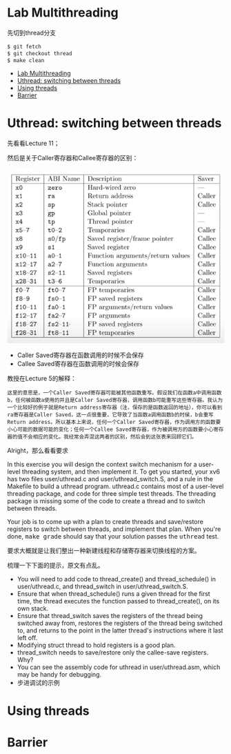 # Lab Multithreading
先切到thread分支
```Linux
$ git fetch
$ git checkout thread
$ make clean
```
- [Lab Multithreading](#lab-multithreading)
- [Uthread: switching between threads](#uthread-switching-between-threads)
- [Using threads](#using-threads)
- [Barrier](#barrier)

# Uthread: switching between threads

先看看Lecture 11；

然后是关于Caller寄存器和Callee寄存器的区别：

![reg](/img/Table18-2.png)

* Caller Saved寄存器在函数调用的时候不会保存
* Callee Saved寄存器在函数调用的时候会保存

教授在Lecture 5的解释：

    这里的意思是，一个Caller Saved寄存器可能被其他函数重写。假设我们在函数a中调用函数b，任何被函数a使用的并且是Caller Saved寄存器，调用函数b可能重写这些寄存器。我认为一个比较好的例子就是Return address寄存器（注，保存的是函数返回的地址），你可以看到ra寄存器是Caller Saved，这一点很重要，它导致了当函数a调用函数b的时侯，b会重写Return address。所以基本上来说，任何一个Caller Saved寄存器，作为调用方的函数要小心可能的数据可能的变化；任何一个Callee Saved寄存器，作为被调用方的函数要小心寄存器的值不会相应的变化。我经常会弄混这两者的区别，然后会到这张表来回顾它们。

Alright，那么看看要求

<p>In this exercise you will design the context switch mechanism for a
  user-level threading system, and then implement it.  To get you
  started, your xv6 has two files user/uthread.c and
  user/uthread_switch.S, and a rule in the Makefile to build a uthread
  program.  uthread.c contains most of a user-level threading package,
  and code for three simple test threads.
  The threading package is missing some of the code to create a thread and to switch
  between threads.

  </p>

<div class="required">
<p>
Your job is to come up with a plan to create threads and save/restore
registers to switch between threads, and implement that plan.
When you're done,
<tt>make grade</tt> should say that your solution passes the
<tt>uthread</tt> test.
</p></div>

要求大概就是让我们整出一种新建线程和存储寄存器来切换线程的方案。

梳理一下下面的提示，原文有点乱。

* You will need to add code to thread_create() and thread_schedule() in user/uthread.c, and thread_switch in user/uthread_switch.S.
* Ensure that when thread_schedule() runs a given thread for the first time, the thread executes the function passed to thread_create(), on its own stack. 
* Ensure that thread_switch saves the registers of the thread being switched away from, restores the registers of the thread being switched to, and returns to the point in the latter thread's instructions where it last left off.
* Modifying struct thread to hold registers is a good plan.
* thread_switch needs to save/restore only the callee-save registers. Why?
* You can see the assembly code for uthread in user/uthread.asm, which may be handy for debugging.
* 步进调试的示例





# Using threads



# Barrier

